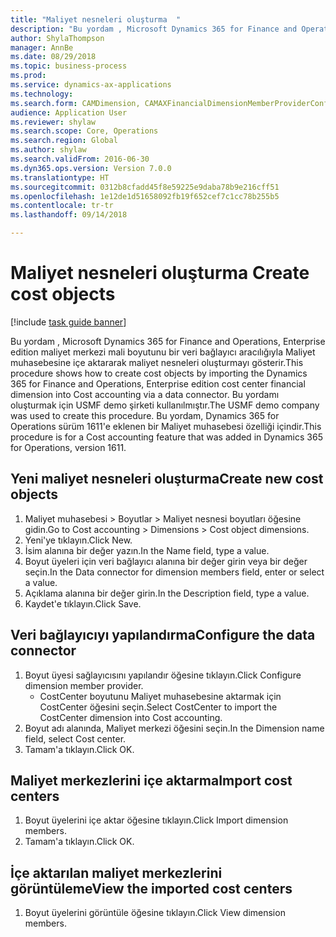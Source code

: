 ```yaml
--- 
title: "Maliyet nesneleri oluşturma  "
description: "Bu yordam , Microsoft Dynamics 365 for Finance and Operations, Enterprise edition maliyet merkezi mali boyutunu bir veri bağlayıcı aracılığıyla Maliyet muhasebesine içe aktararak maliyet nesneleri oluşturmayı gösterir."
author: ShylaThompson
manager: AnnBe
ms.date: 08/29/2018
ms.topic: business-process
ms.prod: 
ms.service: dynamics-ax-applications
ms.technology: 
ms.search.form: CAMDimension, CAMAXFinancialDimensionMemberProviderConfiguration, CAMDimensionMember
audience: Application User
ms.reviewer: shylaw
ms.search.scope: Core, Operations
ms.search.region: Global
ms.author: shylaw
ms.search.validFrom: 2016-06-30
ms.dyn365.ops.version: Version 7.0.0
ms.translationtype: HT
ms.sourcegitcommit: 0312b8cfadd45f8e59225e9daba78b9e216cff51
ms.openlocfilehash: 1e12de1d51658092fb19f652cef7c1cc78b255b5
ms.contentlocale: tr-tr
ms.lasthandoff: 09/14/2018

---
```

# <a name="create-cost-objects"></a><span data-ttu-id="5b8df-103">Maliyet nesneleri oluşturma  </span><span class="sxs-lookup"><span data-stu-id="5b8df-103">Create cost objects</span></span> 

[!include [task guide banner](../../includes/task-guide-banner.md)]

<span data-ttu-id="5b8df-104">Bu yordam , Microsoft Dynamics 365 for Finance and Operations, Enterprise edition maliyet merkezi mali boyutunu bir veri bağlayıcı aracılığıyla Maliyet muhasebesine içe aktararak maliyet nesneleri oluşturmayı gösterir.</span><span class="sxs-lookup"><span data-stu-id="5b8df-104">This procedure shows how to create cost objects by importing the Dynamics 365 for Finance and Operations, Enterprise edition cost center financial dimension into Cost accounting via a data connector.</span></span> <span data-ttu-id="5b8df-105">Bu yordamı oluşturmak için USMF demo şirketi kullanılmıştır.</span><span class="sxs-lookup"><span data-stu-id="5b8df-105">The USMF demo company was used to create this procedure.</span></span> <span data-ttu-id="5b8df-106">Bu yordam, Dynamics 365 for Operations sürüm 1611'e eklenen bir Maliyet muhasebesi özelliği içindir.</span><span class="sxs-lookup"><span data-stu-id="5b8df-106">This procedure is for a Cost accounting feature that was added in Dynamics 365 for Operations, version 1611.</span></span>


## <a name="create-new-cost-objects"></a><span data-ttu-id="5b8df-107">Yeni maliyet nesneleri oluşturma</span><span class="sxs-lookup"><span data-stu-id="5b8df-107">Create new cost objects</span></span>
1. <span data-ttu-id="5b8df-108">Maliyet muhasebesi > Boyutlar > Maliyet nesnesi boyutları öğesine gidin.</span><span class="sxs-lookup"><span data-stu-id="5b8df-108">Go to Cost accounting > Dimensions > Cost object dimensions.</span></span>
2. <span data-ttu-id="5b8df-109">Yeni'ye tıklayın.</span><span class="sxs-lookup"><span data-stu-id="5b8df-109">Click New.</span></span>
3. <span data-ttu-id="5b8df-110">İsim alanına bir değer yazın.</span><span class="sxs-lookup"><span data-stu-id="5b8df-110">In the Name field, type a value.</span></span>
4. <span data-ttu-id="5b8df-111">Boyut üyeleri için veri bağlayıcı alanına bir değer girin veya bir değer seçin.</span><span class="sxs-lookup"><span data-stu-id="5b8df-111">In the Data connector for dimension members field, enter or select a value.</span></span>
5. <span data-ttu-id="5b8df-112">Açıklama alanına bir değer girin.</span><span class="sxs-lookup"><span data-stu-id="5b8df-112">In the Description field, type a value.</span></span>
6. <span data-ttu-id="5b8df-113">Kaydet'e tıklayın.</span><span class="sxs-lookup"><span data-stu-id="5b8df-113">Click Save.</span></span>

## <a name="configure-the-data-connector"></a><span data-ttu-id="5b8df-114">Veri bağlayıcıyı yapılandırma</span><span class="sxs-lookup"><span data-stu-id="5b8df-114">Configure the data connector</span></span>
1. <span data-ttu-id="5b8df-115">Boyut üyesi sağlayıcısını yapılandır öğesine tıklayın.</span><span class="sxs-lookup"><span data-stu-id="5b8df-115">Click Configure dimension member provider.</span></span>
    * <span data-ttu-id="5b8df-116">CostCenter boyutunu Maliyet muhasebesine aktarmak için CostCenter öğesini seçin.</span><span class="sxs-lookup"><span data-stu-id="5b8df-116">Select CostCenter to import the CostCenter dimension into Cost accounting.</span></span>  
2. <span data-ttu-id="5b8df-117">Boyut adı alanında, Maliyet merkezi öğesini seçin.</span><span class="sxs-lookup"><span data-stu-id="5b8df-117">In the Dimension name field, select Cost center.</span></span>
3. <span data-ttu-id="5b8df-118">Tamam'a tıklayın.</span><span class="sxs-lookup"><span data-stu-id="5b8df-118">Click OK.</span></span>

## <a name="import-cost-centers"></a><span data-ttu-id="5b8df-119">Maliyet merkezlerini içe aktarma</span><span class="sxs-lookup"><span data-stu-id="5b8df-119">Import cost centers</span></span>
1. <span data-ttu-id="5b8df-120">Boyut üyelerini içe aktar öğesine tıklayın.</span><span class="sxs-lookup"><span data-stu-id="5b8df-120">Click Import dimension members.</span></span>
2. <span data-ttu-id="5b8df-121">Tamam'a tıklayın.</span><span class="sxs-lookup"><span data-stu-id="5b8df-121">Click OK.</span></span>

## <a name="view-the-imported-cost-centers"></a><span data-ttu-id="5b8df-122">İçe aktarılan maliyet merkezlerini görüntüleme</span><span class="sxs-lookup"><span data-stu-id="5b8df-122">View the imported cost centers</span></span>
1. <span data-ttu-id="5b8df-123">Boyut üyelerini görüntüle öğesine tıklayın.</span><span class="sxs-lookup"><span data-stu-id="5b8df-123">Click View dimension members.</span></span>


